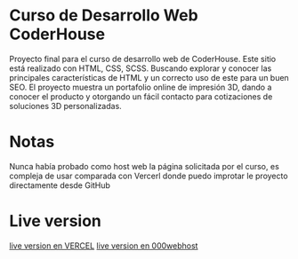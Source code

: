 # Curso de Desarrollo Web CoderHouse
 Proyecto final para el curso de desarrollo web de CoderHouse. Este sitio está realizado con HTML, CSS, SCSS. Buscando explorar y conocer las principales características de HTML y un correcto uso de este para un buen SEO. El proyecto muestra un portafolio online de impresión 3D, dando a conocer el producto y otorgando un fácil contacto para cotizaciones de soluciones 3D personalizadas.

# Notas
Nunca había probado como host web la página solicitada por el curso, es compleja de usar comparada con Vercerl donde puedo improtar le proyecto directamente desde GitHub

# Live version
[live version en VERCEL](https://desarrollo-web-flex.vercel.app/) 
[live version en  000webhost](https://pf-rodolfocuevas.000webhostapp.com/)




